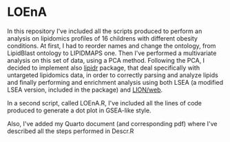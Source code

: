 # LOEnA
In this repository I've included all the scripts produced to perform an analysis on lipidomics profiles of 16 childrens with different obesity conditions.
At first, I had to reorder names and change the ontology, from LipidBlast ontology to LIPIDMAPS one. Then I've performed a multivariate analysis on this set of data, using a PCA method. 
Following the PCA, I decided to implement also [lipidr](https://www.lipidr.org/) package, that deal specifically with untargeted lipidomics data, in order to correctly parsing and analyze lipids and finally performing and enrichment analysis using both LSEA (a modified LSEA version, included in the package) and [LION/web](https://www.lipidontology.com/).

In a second script, called LOEnA.R, I've included all the lines of code produced to generate a dot plot in GSEA-like style.

Also, I've added my Quarto document (and corresponding pdf) where I've described all the steps performed in Descr.R
